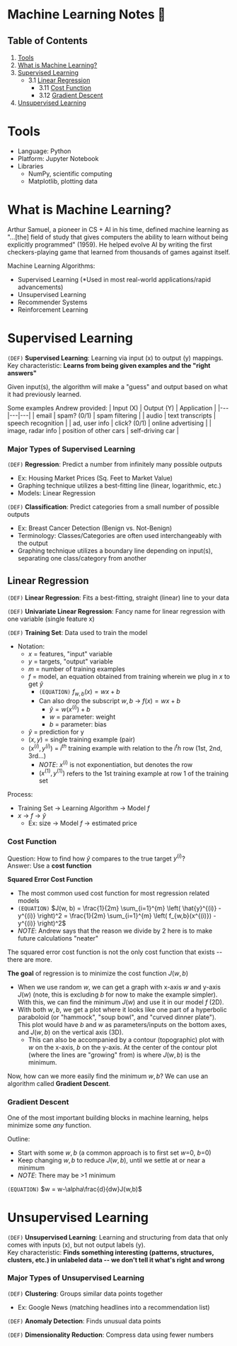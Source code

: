 # Machine Learning Notes 📝

## Table of Contents
1. [Tools](#tools)
2. [What is Machine Learning?](#what-is-machine-learning)
3. [Supervised Learning](#supervised-learning)
    * 3.1 [Linear Regression](#linear-regression)
      * 3.11 [Cost Function](#cost-function)
      * 3.12 [Gradient Descent](#gradient-descent)
5. [Unsupervised Learning](#unsupervised-learning)

# Tools
- Language: Python
- Platform: Jupyter Notebook
- Libraries
  - NumPy, scientific computing
  - Matplotlib, plotting data


# What is Machine Learning?
Arthur Samuel, a pioneer in CS + AI in his time, defined machine learning as "...[the] field of study that gives computers the ability to learn without being explicitly programmed" (1959). He helped evolve AI by writing the first checkers-playing game that learned from thousands of games against itself.

Machine Learning Algorithms:
- Supervised Learning (*Used in most real-world applications/rapid advancements)
- Unsupervised Learning
- Recommender Systems
- Reinforcement Learning


# Supervised Learning
`(DEF)` **Supervised Learning**: Learning via input (x) to output (y) mappings.\
Key characteristic: **Learns from being given examples and the "right answers"**

Given input(s), the algorithm will make a "guess" and output based on what it had previously learned.

Some examples Andrew provided:
| Input (X) | Output (Y)  | Application  |
|---|---|---|
|  email | spam? (0/1)  | spam filtering  |
| audio  |  text transcripts |  speech recognition |
|  ad, user info | click? (0/1)  |  online advertising |
| image, radar info | position of other cars | self-driving car |

### Major Types of Supervised Learning
`(DEF)` **Regression**: Predict a number from infinitely many possible outputs
- Ex: Housing Market Prices (Sq. Feet to Market Value)
- Graphing technique utilizes a best-fitting line (linear, logarithmic, etc.)
- Models: Linear Regression
  
`(DEF)` **Classification**: Predict categories from a small number of possible outputs
- Ex: Breast Cancer Detection (Benign vs. Not-Benign)
- Terminology: Classes/Categories are often used interchangeably with the output
- Graphing technique utilizes a boundary line depending on input(s), separating one class/category from another


## Linear Regression
`(DEF)` **Linear Regression**: Fits a best-fitting, straight (linear) line to your data

`(DEF)` **Univariate Linear Regression**: Fancy name for linear regression with one variable (single feature x)

`(DEF)` **Training Set**: Data used to train the model
- Notation:
    - $x$ = features, "input" variable
    - $y$ = targets, "output" variable
    - $m$ = number of training examples
    - $f$ = model, an equation obtained from training wherein we plug in $x$ to get $\hat{y}$
        - `(EQUATION)` $f_{w,b}(x)=wx+b$
        - Can also drop the subscript $w,b$ &#8594; $f(x)=wx+b$
           - $\hat{y} = w(x^{(i)}) + b$
           - $w$ = parameter: weight
           - $b$ = parameter: bias
    - $\hat{y}$ = prediction for y
    - $(x, y)$ = single training example (pair)
    - $(x^{(i)}, y^{(i)})$ = $i^{th}$ training example with relation to the $i^th$ row (1st, 2nd, 3rd...)
      - *NOTE*: $x^{(i)}$ is not exponentiation, but denotes the row
      - $(x^{(1)}, y^{(1)})$ refers to the 1st training example at row 1 of the training set
     
Process:
- Training Set &#8594; Learning Algorithm &#8594; Model $f$
- $x$ &#8594; $f$ &#8594; $\hat{y}$
    - Ex: size &#8594; Model $f$ &#8594; estimated price

### Cost Function
Question: How to find how $\hat{y}$ compares to the true target $y^{(i)}$?\
Answer: Use a **cost function**

**Squared Error Cost Function**
- The most common used cost function for most regression related models
- `(EQUATION)` $J(w, b) = \frac{1}{2m} \sum_{i=1}^{m} \left( \hat{y}^{(i)} - y^{(i)} \right)^2 = \frac{1}{2m} \sum_{i=1}^{m} \left( f_{w,b}(x^{(i)}) - y^{(i)} \right)^2$
- *NOTE*: Andrew says that the reason we divide by 2 here is to make future calculations "neater"

The squared error cost function is not the only cost function that exists -- there are more.

**The goal** of regression is to minimize the cost function $J(w,b)$
- When we use random $w$, we can get a graph with x-axis $w$ and y-axis $J(w)$ (note, this is excluding $b$ for now to make the example simpler). With this, we can find the minimum $J(w)$ and use it in our model $f$ (2D).
- With both $w, b$, we get a plot where it looks like one part of a hyperbolic paraboloid (or "hammock", "soup bowl", and "curved dinner plate"). This plot would have $b$ and $w$ as parameters/inputs on the bottom axes, and $J(w,b)$ on the vertical axis (3D).
  - This can also be accompanied by a contour (topographic) plot with $w$ on the x-axis, $b$ on the y-axis. At the center of the contour plot (where the lines are "growing" from) is where $J(w,b)$ is the minimum.

Now, how can we more easily find the minimum $w,b$? We can use an algorithm called **Gradient Descent**.

### Gradient Descent
One of the most important building blocks in machine learning, helps minimize some *any* function.

Outline:
- Start with some $w,b$ (a common approach is to first set $w$=0, $b$=0)
- Keep changing $w,b$ to reduce $J(w,b)$, until we settle at or near a minimum
- *NOTE*: There may be >1 minimum

`(EQUATION)` $w = w-\alpha\frac{d}{dw}J(w,b)$






# Unsupervised Learning
`(DEF)` **Unsupervised Learning**: Learning and structuring from data that only comes with inputs (x), but not output labels (y).\
Key characteristic: **Finds something interesting (patterns, structures, clusters, etc.) in unlabeled data -- we don't tell it what's right and wrong**

### Major Types of Unsupervised Learning
`(DEF)` **Clustering**: Groups similar data points together
- Ex: Google News (matching headlines into a recommendation list)

`(DEF)` **Anomaly Detection**: Finds unusual data points

`(DEF)` **Dimensionality Reduction**: Compress data using fewer numbers


